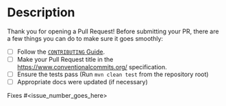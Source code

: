 # Description

Thank you for opening a Pull Request!
Before submitting your PR, there are a few things you can do to make sure it goes smoothly:

- [ ] Follow the [`CONTRIBUTING` Guide](https://github.com/THUDM/z-ai-sdk-java/blob/main/CONTRIBUTING.md).
- [ ] Make your Pull Request title in the <https://www.conventionalcommits.org/> specification.
- [ ] Ensure the tests pass (Run `mvn clean test` from the repository root)
- [ ] Appropriate docs were updated (if necessary)

Fixes #<issue_number_goes_here> 
